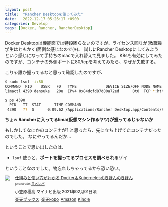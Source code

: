 ```yaml
---
layout: post
title:  "Rancher Desktopを使ってみた"
date:   2022-12-17 05:26:17 +0900
categories: Develop
tags: [Docker, Rancher, RancherDesktop]
---
```


Docker Desktopは機能面では特段困らないのですが、ライセンス回りが(教職員学生はともかく)面倒な感じなので(※)、
試しにRancher Desktopにしてみようという感じになって手持ちのmacで入れ替えて見ました。
K8sも有効にしてみたのですが、コンテナの外側ポートに80/tcpを考えてみたら、なぜか失敗する。

こりゃ誰か握ってるなと思って確認したのですが、

```bash
$ sudo lsof -i:80
COMMAND  PID    USER   FD   TYPE             DEVICE SIZE/OFF NODE NAME
limactl 4390 densuke   20u  IPv4 0x84dcfd87d00a72ed      0t0  TCP *:http (LISTEN)

$ ps 4390
  PID   TT  STAT      TIME COMMAND
 4390   ??  S      0:09.62 /Applications/Rancher Desktop.app/Contents/Resources/resources/darwin/lima/bin/limactl
```

ちょw **Rancherに入ってるlima(仮想マシン作るヤツ)が握ってるじゃないか**

もしかしてなにかのコンテナが?
と思ったら、先に立ち上げてたコンテナだったのでした。
なにやってるんだか…

ということで思い出したのは、

- `lsof` 使うと、**ポートを握ってるプロセスを調べられる**ゾイ

ということなのでした。物忘れしちゃってるから恐い恐い。

<div class="booklink-box" style="text-align:left;padding-bottom:20px;font-size:small;zoom: 1;overflow: hidden;"><div class="booklink-image" style="float:left;margin:0 15px 10px 0;"><a href="//af.moshimo.com/af/c/click?a_id=1175594&p_id=56&pc_id=56&pl_id=637&s_v=b5Rz2P0601xu&url=http%3A%2F%2Fbooks.rakuten.co.jp%2Frb%2F16580202%2F" target="_blank" ><img src="https://thumbnail.image.rakuten.co.jp/@0_mall/book/cabinet/2745/9784839972745.jpg?_ex=200x200" style="border: none;" /></a><img src="//i.moshimo.com/af/i/impression?a_id=1175594&p_id=56&pc_id=56&pl_id=637" width="1" height="1" style="border:none;"></div><div class="booklink-info" style="line-height:120%;zoom: 1;overflow: hidden;"><div class="booklink-name" style="margin-bottom:10px;line-height:120%"><a href="//af.moshimo.com/af/c/click?a_id=1175594&p_id=56&pc_id=56&pl_id=637&s_v=b5Rz2P0601xu&url=http%3A%2F%2Fbooks.rakuten.co.jp%2Frb%2F16580202%2F" target="_blank" >仕組みと使い方がわかる Docker＆Kubernetesのきほんのきほん</a><img src="//i.moshimo.com/af/i/impression?a_id=1175594&p_id=56&pc_id=56&pl_id=637" width="1" height="1" style="border:none;"><div class="booklink-powered-date" style="font-size:8pt;margin-top:5px;font-family:verdana;line-height:120%">posted with <a href="https://yomereba.com" rel="nofollow" target="_blank">ヨメレバ</a></div></div><div class="booklink-detail" style="margin-bottom:5px;">小笠原種高 マイナビ出版 2021年02月01日頃    </div><div class="booklink-link2" style="margin-top:10px;"><div class="shoplinkrakuten" style="display:inline;margin-right:5px"><a href="//af.moshimo.com/af/c/click?a_id=1175594&p_id=56&pc_id=56&pl_id=637&s_v=b5Rz2P0601xu&url=http%3A%2F%2Fbooks.rakuten.co.jp%2Frb%2F16580202%2F" target="_blank" >楽天ブックス</a><img src="//i.moshimo.com/af/i/impression?a_id=1175594&p_id=56&pc_id=56&pl_id=637" width="1" height="1" style="border:none;"></div><div class="shoplinkrakukobo" style="display:inline;margin-right:5px"><a href="//af.moshimo.com/af/c/click?a_id=1175594&p_id=56&pc_id=56&pl_id=637&s_v=b5Rz2P0601xu&url=https%3A%2F%2Fbooks.rakuten.co.jp%2Frk%2F13d0d289fdb23187ae4f495b3eb8078e%2F" target="_blank" >楽天kobo</a><img src="//i.moshimo.com/af/i/impression?a_id=1175594&p_id=56&pc_id=56&pl_id=637" width="1" height="1" style="border:none;"></div><div class="shoplinkamazon" style="display:inline;margin-right:5px"><a href="//af.moshimo.com/af/c/click?a_id=920708&p_id=170&pc_id=185&pl_id=4062&s_v=b5Rz2P0601xu&url=https%3A%2F%2Fwww.amazon.co.jp%2Fexec%2Fobidos%2FASIN%2F4839972745" target="_blank" >Amazon</a></div><div class="shoplinkkindle" style="display:inline;margin-right:5px"><a href="//af.moshimo.com/af/c/click?a_id=920708&p_id=170&pc_id=185&pl_id=4062&s_v=b5Rz2P0601xu&url=https%3A%2F%2Fwww.amazon.co.jp%2Fgp%2Fsearch%3Fkeywords%3D%25E4%25BB%2595%25E7%25B5%2584%25E3%2581%25BF%25E3%2581%25A8%25E4%25BD%25BF%25E3%2581%2584%25E6%2596%25B9%25E3%2581%258C%25E3%2582%258F%25E3%2581%258B%25E3%2582%258B%2520Docker%25EF%25BC%2586Kubernetes%25E3%2581%25AE%25E3%2581%258D%25E3%2581%25BB%25E3%2582%2593%25E3%2581%25AE%25E3%2581%258D%25E3%2581%25BB%25E3%2582%2593%26__mk_ja_JP%3D%2583J%2583%255E%2583J%2583i%26url%3Dnode%253D2275256051" target="_blank" >Kindle</a></div>                              	  	  	  	  	</div></div><div class="booklink-footer" style="clear: left"></div></div>
